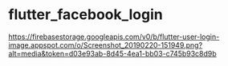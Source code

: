 # flutter_facebook_login

https://firebasestorage.googleapis.com/v0/b/flutter-user-login-image.appspot.com/o/Screenshot_20190220-151949.png?alt=media&token=d03e93ab-8d45-4ea1-bb03-c745b93c8d9b
